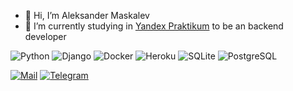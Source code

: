 - 👋 Hi, I’m Aleksander Maskalev
- 🌱 I’m currently studying in [Yandex Praktikum](praktikum.yandex.ru) to be an backend developer


![Python](https://img.shields.io/badge/-Python-black?style=for-the-badge&logo=python)
![Django](https://img.shields.io/badge/-django-black?style=for-the-badge&logo=django)
![Docker](https://img.shields.io/badge/-docker-black?style=for-the-badge&logo=docker)
![Heroku](https://img.shields.io/badge/-heroku-black?style=for-the-badge&logo=heroku)
![SQLite](https://img.shields.io/badge/-sqlite-black?style=for-the-badge&logo=sqlite)
![PostgreSQL](https://img.shields.io/badge/-postgresql-black?style=for-the-badge&logo=postgresql)


[![Mail](https://img.shields.io/badge/-avmaskalev@gmail.com-black?style=for-the-badge&logo=gmail)](mailto:avmaskalev@gmail.com)
[![Telegram](https://img.shields.io/badge/-clickclickclick-black?style=for-the-badge&logo=telegram)](t.me/clickclickclick)

<!--- 
- 👀 I’m interested in ...

- 💞️ I’m looking to collaborate on ...

--->
<!---
maskalev/maskalev is a ✨ special ✨ repository because its `README.md` (this file) appears on your GitHub profile.
You can click the Preview link to take a look at your changes.
--->
